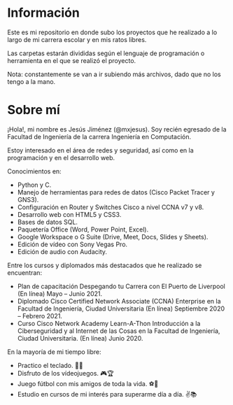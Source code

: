 # Información

Este es mi repositorio en donde subo los proyectos que he realizado a lo largo de mi carrera escolar y en mis ratos libres.

Las carpetas estarán divididas según el lenguaje de programación o herramienta en el que se realizó el proyecto. 

Nota: constantemente se van a ir subiendo más archivos, dado que no los tengo a la mano. 

# Sobre mí

¡Hola!, mi nombre es Jesús Jiménez (@mxjesus). Soy recién egresado de la Facultad de Ingeniería de la carrera Ingeniería en Computación.

Estoy interesado en el área de redes y seguridad, así como en la programación y en el desarrollo web. 

Conocimientos en: 

  - Python y C.
  - Manejo de herramientas para redes de datos (Cisco Packet Tracer y GNS3).
  - Configuración en Router y Switches Cisco a nivel CCNA v7 y v8. 
  - Desarrollo web con HTML5 y CSS3.
  - Bases de datos SQL. 
  - Paquetería Office (Word, Power Point, Excel).
  - Google Workspace o G Suite (Drive, Meet, Docs, Slides y Sheets).
  - Edición de vídeo con Sony Vegas Pro.
  - Edición de audio con Audacity.

Entre los cursos y diplomados más destacados que he realizado se encuentran:

  - Plan de capacitación Despegando tu Carrera con El Puerto de Liverpool (En línea) Mayo – Junio 2021.
  - Diplomado Cisco Certified Network Associate (CCNA) Enterprise en la Facultad de Ingeniería, Ciudad Universitaria (En línea) Septiembre 2020 – Febrero 2021. 
  - Curso Cisco Network Academy Learn-A-Thon Introducción a la Ciberseguridad y al Internet de las Cosas en la Facultad de Ingeniería, Ciudad Universitaria. (En línea) Junio 2020.
  
 
 En la mayoría de mi tiempo libre: 
 
  - Practico el teclado. :musical_keyboard::musical_score:
  - Disfruto de los vídeojuegos. :video_game::trophy:
  - Juego fútbol con mis amigos de toda la vida. :soccer::running:
  - Estudio en cursos de mi interés para superarme día a día. :v::books:
